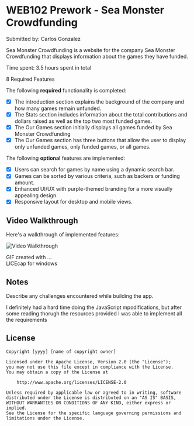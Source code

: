 # WEB102 Prework - Sea Monster Crowdfunding

Submitted by: Carlos Gonzalez 

Sea Monster Crowdfunding is a website for the company Sea Monster Crowdfunding that displays information about the games they have funded.

Time spent: 3.5 hours spent in total

8 Required Features

The following **required** functionality is completed:

* [x] The introduction section explains the background of the company and how many games remain unfunded.
* [x] The Stats section includes information about the total contributions and dollars raised as well as the top two most funded games.
* [x] The Our Games section initially displays all games funded by Sea Monster Crowdfunding
* [x] The Our Games section has three buttons that allow the user to display only unfunded games, only funded games, or all games.

The following **optional** features are implemented:

* [x] Users can search for games by name using a dynamic search bar.
* [x] Games can be sorted by various criteria, such as backers or funding amount.
* [x] Enhanced UI/UX with purple-themed branding for a more visually appealing design.
* [x] Responsive layout for desktop and mobile views.

## Video Walkthrough

Here's a walkthrough of implemented features:

<img src='https://i.imgur.com/SBfNwVI.gif' title='Video Walkthrough' width='' alt='Video Walkthrough' />

GIF created with ...  
LICEcap for windows

## Notes

Describe any challenges encountered while building the app.

I definitely had a hard time doing the JavaScript mpodifications, but after some reading thorugh the resources provided I was able to implement all the requirements

## License

    Copyright [yyyy] [name of copyright owner]

    Licensed under the Apache License, Version 2.0 (the "License");
    you may not use this file except in compliance with the License.
    You may obtain a copy of the License at

        http://www.apache.org/licenses/LICENSE-2.0

    Unless required by applicable law or agreed to in writing, software
    distributed under the License is distributed on an "AS IS" BASIS,
    WITHOUT WARRANTIES OR CONDITIONS OF ANY KIND, either express or implied.
    See the License for the specific language governing permissions and
    limitations under the License.
